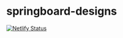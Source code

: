 # springboard-designs

[![Netlify Status](https://api.netlify.com/api/v1/badges/4f09a80e-4686-421f-8279-4d0fe9777d47/deploy-status)](https://app.netlify.com/sites/sales-person-claudia-42647/deploys)

